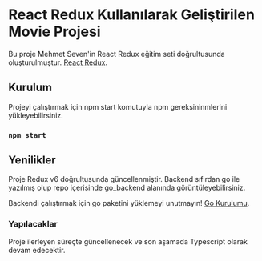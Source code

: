 # React Redux Kullanılarak Geliştirilen Movie Projesi

Bu proje Mehmet Seven'in React Redux eğitim seti doğrultusunda oluşturulmuştur. [React Redux](https://www.udemy.com/course/react-redux-egitimi).

## Kurulum

Projeyi çalıştırmak için npm start komutuyla npm gereksininmlerini yükleyebilirsiniz.

### `npm start`

## Yenilikler

Proje Redux v6 doğrultusunda güncellenmiştir. Backend sıfırdan go ile yazılmış olup repo içerisinde go_backend alanında görüntüleyebilirsiniz.

Backendi çalıştırmak için go paketini yüklemeyi unutmayın! [Go Kurulumu](https://go.dev/learn/).


### Yapılacaklar

Proje ilerleyen süreçte güncellenecek ve son aşamada Typescript olarak devam edecektir.
